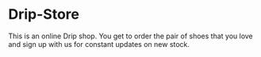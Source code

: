 # Drip-Store
This is an online Drip shop. You get to order the pair of shoes that you love and sign up with us for constant updates on new stock.
